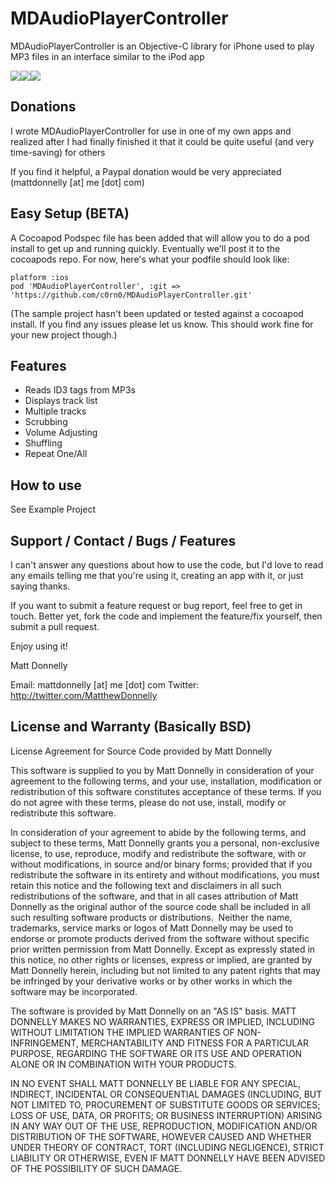 MDAudioPlayerController
=======================

MDAudioPlayerController is an Objective-C library for iPhone used to play MP3 files in an interface similar to the iPod app

[![](http://dl.dropbox.com/u/1310689/MDAudioPlayerControllerPreview1.jpg)](http://dl.dropbox.com/u/1310689/MDAudioPlayerControllerPreview1Large.jpg)[![](http://dl.dropbox.com/u/1310689/MDAudioPlayerControllerPreview2.jpg)](http://dl.dropbox.com/u/1310689/MDAudioPlayerControllerPreview2Large.jpg)[![](http://dl.dropbox.com/u/1310689/MDAudioPlayerControllerPreview3.jpg)](http://dl.dropbox.com/u/1310689/MDAudioPlayerControllerPreview3Large.jpg)


Donations
---------

I wrote MDAudioPlayerController for use in one of my own apps and realized after I had finally finished it that it could be quite useful (and very time-saving) for others

If you find it helpful, a Paypal donation would be very appreciated (mattdonnelly [at] me [dot] com) 


Easy Setup (BETA)
-----------------

A Cocoapod Podspec file has been added that will allow you to do a pod install to get up and running quickly. Eventually we'll post it to the cocoapods repo. For now, here's what your podfile should look like:

    platform :ios
    pod 'MDAudioPlayerController', :git => 'https://github.com/c0rn0/MDAudioPlayerController.git'
    
(The sample project hasn't been updated or tested against a cocoapod install. If you find any issues please let us know. This should work fine for your new project though.) 


Features
--------

* Reads ID3 tags from MP3s
* Displays track list
* Multiple tracks
* Scrubbing
* Volume Adjusting
* Shuffling
* Repeat One/All


How to use
----------

See Example Project


Support / Contact / Bugs / Features
-----------------------------------

I can't answer any questions about how to use the code, but I'd love to read any emails telling me that you're using it, creating an app with it, or just saying thanks.

If you want to submit a feature request or bug report, feel free to get in touch. Better yet, fork the code and implement the feature/fix yourself, then submit a pull request.

Enjoy using it!
  
Matt Donnelly  

Email: mattdonnelly [at] me [dot] com
Twitter: http://twitter.com/MatthewDonnelly  



License and Warranty (Basically BSD)
-------------------------------------

License Agreement for Source Code provided by Matt Donnelly

This software is supplied to you by Matt Donnelly in consideration of your agreement to the following terms, and your use, installation, modification or redistribution of this software constitutes acceptance of these terms. If you do not agree with these terms, please do not use, install, modify or redistribute this software.

In consideration of your agreement to abide by the following terms, and subject to these terms, Matt Donnelly grants you a personal, non-exclusive license, to use, reproduce, modify and redistribute the software, with or without modifications, in source and/or binary forms; provided that if you redistribute the software in its entirety and without modifications, you must retain this notice and the following text and disclaimers in all such redistributions of the software, and that in all cases attribution of Matt Donnelly as the original author of the source code shall be included in all such resulting software products or distributions. 
Neither the name, trademarks, service marks or logos of Matt Donnelly may be used to endorse or promote products derived from the software without specific prior written permission from Matt Donnelly. Except as expressly stated in this notice, no other rights or licenses, express or implied, are granted by Matt Donnelly herein, including but not limited to any patent rights that may be infringed by your derivative works or by other works in which the software may be incorporated.

The software is provided by Matt Donnelly on an "AS IS" basis. MATT DONNELLY MAKES NO WARRANTIES, EXPRESS OR IMPLIED, INCLUDING WITHOUT LIMITATION THE IMPLIED WARRANTIES OF NON-INFRINGEMENT, MERCHANTABILITY AND FITNESS FOR A PARTICULAR PURPOSE, REGARDING THE SOFTWARE OR ITS USE AND OPERATION ALONE OR IN COMBINATION WITH YOUR PRODUCTS.

IN NO EVENT SHALL MATT DONNELLY BE LIABLE FOR ANY SPECIAL, INDIRECT, INCIDENTAL OR CONSEQUENTIAL DAMAGES (INCLUDING, BUT NOT LIMITED TO, PROCUREMENT OF SUBSTITUTE GOODS OR SERVICES; LOSS OF USE, DATA, OR PROFITS; OR BUSINESS INTERRUPTION) ARISING IN ANY WAY OUT OF THE USE, REPRODUCTION, MODIFICATION AND/OR DISTRIBUTION OF THE SOFTWARE, HOWEVER CAUSED AND WHETHER UNDER THEORY OF CONTRACT, TORT (INCLUDING NEGLIGENCE), STRICT LIABILITY OR OTHERWISE, EVEN IF MATT DONNELLY HAVE BEEN ADVISED OF THE POSSIBILITY OF SUCH DAMAGE.
